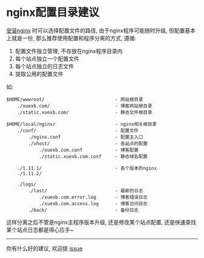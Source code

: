 # nginx配置目录建议

[安装nginx](./linux-make.md) 时可以选择配置文件的路径, 由于nginx程序可能随时升级, 但配置基本上就是一份, 那么推荐使用配置和程序分离的方式, 遵循:

1. 配置文件独立管理, 不存放在nginx程序目录内
1. 每个站点独立一个配置文件
2. 每个站点独立的日志文件
3. 提取公用的配置文件

如:

```
$HOME/wwwroot/                          - 网站根目录
    ./xuexb.com/                        - 博客网站根目录
    ./static.xuexb.com/                 - 静态文件根目录

$HOME/local/nginx/                      - nginx相关根目录
    ./conf/                             - 配置文件
        ./nginx.conf                    - 配置主入口
        ./vhost/                        - 各站点的配置
            ./xuexb.com.conf            - 博客配置
            ./static.xuexb.com.conf     - 静态域名配置

    ./1.11.1/                           - 各个版本的nginx
    ./1.11.2/

    ./logs/
        ./last/                         - 最新的日志
            ./xuexb.com.error.log       - 博客错误日志
            ./xuexb.com.access.log      - 博客访问日志
        ./back/                         - 备份日志             
```

这样分离之后不管是nginx主程序版本升级, 还是修改某个站点配置, 还是快速查找某个站点日志都是得心应手~

---

你有什么好的建议, 欢迎提 [issue](https://github.com/xuexb/learn-nginx/issues/new?title=nginx%E7%9B%AE%E5%BD%95%E5%BB%BA%E8%AE%AE)